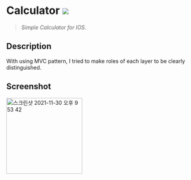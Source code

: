 # Calculator <img src="https://img.shields.io/badge/SWIFT-5.5-lightgrey?style=flat-square&logo=Swift&logoColor=white"/></a>
>*Simple Calculator for IOS*.
<!--구분-->
Description
---
With using MVC pattern, I tried to make roles of each layer to be clearly distinguished.
<!--구분-->
Screenshot 
---
<img width="200" alt="스크린샷 2021-11-30 오후 9 53 42" src="https://user-images.githubusercontent.com/42035944/144051953-4fc3c534-fbf7-4190-8901-76ab31aa1621.png">
